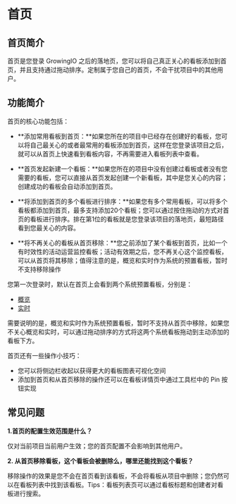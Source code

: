 # 首页

## 首页简介

首页是您登录 GrowingIO 之后的落地页，您可以将自己真正关心的看板添加到首页，并且支持通过拖动排序。定制属于您自己的首页，不会干扰项目中的其他用户。

## 功能简介

首页的核心功能包括：

* **添加常用看板到首页：**如果您所在的项目中已经存在创建好的看板，您可以将自己最关心的或者最常用的看板添加到首页，这样在您登录该项目之后，就可以从首页上快速看到看板内容，不再需要进入看板列表中查看。

* **首页发起新建一个看板：**如果您所在的项目中没有创建过看板或者没有您需要的看板，您可以直接从首页发起创建一个新看板，其中是您关心的内容；创建成功的看板会自动添加到首页。

* **将添加到首页的多个看板进行排序：**如果您有多个常用看板，可以将多个看板都添加到首页，最多支持添加20个看板；您可以通过按住拖动的方式对首页的看板进行排序。排在第1位的看板就是您登录该项目的落地页，最短路径看到您最关心的内容。

* **将不再关心的看板从首页移除：**您之前添加了某个看板到首页，比如一个有时效性的活动运营监控看板；活动有效期之后，您不再关心这个监控看板，可以从首页将其移除；值得注意的是，概览和实时作为系统的预置看板，暂时不支持移除操作

您第一次登录时，默认在首页上会看到两个系统预置看板，分别是：

* [概览](/Features/overview.md)
* [实时](/Features/realtime.md)

需要说明的是，概览和实时作为系统预置看板，暂时不支持从首页中移除，如果您不关心概览和实时，可以通过拖动排序的方式将这两个系统看板拖动到主动添加的看板下方。

首页还有一些操作小技巧：

* 您可以将侧边栏收起以获得更大的看板图表可视化空间
* 添加到首页和从首页移除的操作还可以在看板详情页中通过工具栏中的 Pin 按钮实现

## 常见问题

**1.首页的配置生效范围是什么？**

仅对当前项目当前用户生效；您的首页配置不会影响到其他用户。

**2. 从首页移除看板，这个看板会被删除么，哪里还能找到这个看板？**

移除操作的效果是您不会在首页看到该看板，不会将看板从项目中删除；您仍然可以在看板列表中找到该看板。Tips：看板列表页可以通过看板标题和创建者对看板进行搜索。

